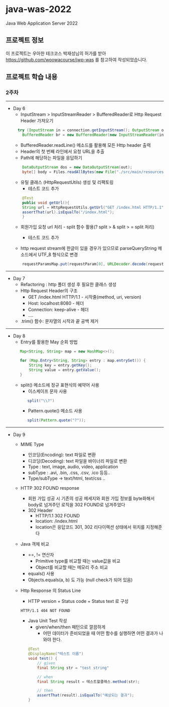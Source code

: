 # java-was-2022
Java Web Application Server 2022


## 프로젝트 정보 

이 프로젝트는 우아한 테크코스 박재성님의 허가를 받아 https://github.com/woowacourse/jwp-was 
를 참고하여 작성되었습니다.

## 프로젝트 학습 내용

### 2주차

---
 + Day 6
    + InputStream > InputStreamReader > BufferedReader로 Http Request Header 가져오기
    ``` java
      try (InputStream in = connection.getInputStream(); OutputStream out = connection.getOutputStream()) {
        BufferedReader br = new BufferedReader(new InputStreamReader(in, "UTF-8"));
    ```
    + BufferedReader.readLine() 메소드를 활용해 모든 Http header 출력
    + Header의 첫 번째 라인에서 요청 URL을 추출
    + Path에 해당하는 파일을 응답하기
    ``` java
        DataOutputStream dos = new DataOutputStream(out);
        byte[] body = Files.readAllBytes(new File("./src/main/resources/templates/" + url).toPath());
    ```
    + 유틸 클래스 (HttpRequestUtils) 생성 및 리팩토링
      + 테스트 코드 추가
    ``` java
        @Test
        public void getUrl(){
        String url = HttpRequestUtils.getUrl("GET /index.html HTTP/1.1");
        assertThat(url).isEqualTo("/index.html");
        }
    ```
    + 회원가입 요청 url 처리 - split 함수 활용(? split > & split > = split 처리)
      + 테스트 코드 추가
    
    + http request stream에 한글이 있을 경우가 있으므로 parseQueryString 메소드에서 UTF_8 형식으로 변경
    ``` java
        requestParamsMap.put(requestParam[0], URLDecoder.decode(requestParam[1], StandardCharsets.UTF_8));
    ```
  ---
  + Day 7
    + Refactoring : http 폴더 생성 후 필요한 클래스 생성
    + Http Request Header의 구조
      + GET /index.html HTTP/1.1  -  시작줄(method, uri, version)
      + Host: localhost:8080        -  헤더
      + Connection: keep-alive  -  헤더
      + ....
    + .trim() 함수: 문자열의 시작과 끝 공백 제거
  ---
  + Day 8
    + Entry를 활용한 May 순회 방법
    ```java
       Map<String, String> map = new HashMap<>();

       for (Map.Entry<String, String> entry : map.entrySet()) {
           String key = entry.getKey();
           String value = entry.getValue();
       }
    ```
    + split() 메소드에 정규 표현식의 예약어 사용
      + 이스케이프 문자 사용
      ```java
         split("\\?")
      ```
      + Pattern.quote() 메소드 사용
      ```java
         split(Pattern.quote("?"));
      ```
      
--------
  + Day 9
    + MIME Type
      + 인코딩(Encoding): text 파일로 변환
      + 디코딩(Decoding): text 파일을 바이너리 파일로 변환
      + Type : text, image, audio, video, application
      + subType : .avi, .bin, .css, .csv, .ico 등등..
      + Type/subType -> text/html, text/css ..
      
    + HTTP 302 FOUND response
      + 회원 가입 성공 시 
      기존의 성공 메세지와 회원 가입 정보를 byte화해서 body로 넘겨주던 로직을
      302 FOUND로 넘겨주었다
      + 302 Header
        + HTTP/1.1 302 FOUND
        + location: /index.html
        + location은 응답코드 301, 302 리다이렉션 상태에서 위치를 지정해준다
    
    + Java 객체 비교
      + ==, != 연산자
        + Primitive type를 비교할 때는 value값을 비교
        + Object를 비교할 때는 메모리 주소 비교 
      + equals() 사용
      + Objects.equals(a, b) 도 가능 (null check가 되어 있음)

    + Http Response 의 Status Line
      + HTTP version + Status code + Status text 로 구성
      ```
      HTTP/1.1 404 NOT FOUND
      ```
      
      + Java Unit Test 작성
        + given/when/then 패턴으로 깔끔하게
          + 어떤 데이터가 준비되었을 때 어떤 함수를 실행하면 어떤 결과가 나와야 한다.
        ```java
        @Test
        @DisplayName("테스트 이름")
        void test() {
            // given
            final String str = "test string"

            // when
            final String result = 테스트할클래스.method(str);

            // then
            assertThat(result).isEqualTo("예상되는 결과");
        }  
        ```
    
    